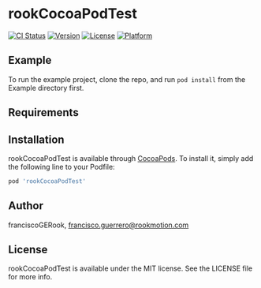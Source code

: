 # rookCocoaPodTest

[![CI Status](https://img.shields.io/travis/franciscoGERook/rookCocoaPodTest.svg?style=flat)](https://travis-ci.org/franciscoGERook/rookCocoaPodTest)
[![Version](https://img.shields.io/cocoapods/v/rookCocoaPodTest.svg?style=flat)](https://cocoapods.org/pods/rookCocoaPodTest)
[![License](https://img.shields.io/cocoapods/l/rookCocoaPodTest.svg?style=flat)](https://cocoapods.org/pods/rookCocoaPodTest)
[![Platform](https://img.shields.io/cocoapods/p/rookCocoaPodTest.svg?style=flat)](https://cocoapods.org/pods/rookCocoaPodTest)

## Example

To run the example project, clone the repo, and run `pod install` from the Example directory first.

## Requirements

## Installation

rookCocoaPodTest is available through [CocoaPods](https://cocoapods.org). To install
it, simply add the following line to your Podfile:

```ruby
pod 'rookCocoaPodTest'
```

## Author

franciscoGERook, francisco.guerrero@rookmotion.com

## License

rookCocoaPodTest is available under the MIT license. See the LICENSE file for more info.

